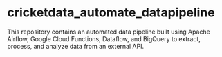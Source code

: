 # cricketdata_automate_datapipeline
This repository contains an automated data pipeline built using Apache Airflow, Google Cloud Functions, Dataflow, and BigQuery to extract, process, and analyze data from an external API.

